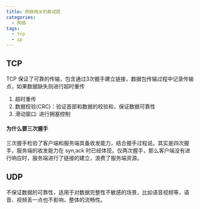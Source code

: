 ```yaml
---
title: 网络相关的面试题
categories:
  - 网络
tags:
  - tcp
  - ip
---
```

## TCP
TCP 保证了可靠的传输，包含通过3次握手建立链接，数据包传输过程中记录传输点，如果数据缺失则进行超时重传

1. 超时重传 
2. 数据校验(CRC)：验证首部和数据的校验和，保证数据可靠性
3. 滑动窗口: 进行拥塞控制
#### 为什么要三次握手
三次握手检验了客户端和服务端具备收发能力，结合握手过程说。其实是四次握手，服务端的收发能力在 syn,ack 时已经体现。仅两次握手，那么客户端没有进行响应时，服务端进行了链接的建立，浪费了服务端资源。

## UDP
不保证数据的可靠性，适用于对数据完整性不敏感的场景，比如语音视频等，语音、视频丢一点也不影响，整体的流畅性。